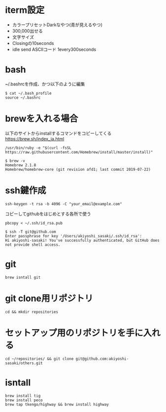# iterm設定

- カラープリセットDarkなやつ(青が見えるやつ)
- 300,000出せる
- 文字サイズ
- Closingの10seconds
- idle send ASCⅡコード 1every300seconds

# bash

~/.bashrcを作成、かつ以下のように編集

```
$ cat ~/.bash_profile
source ~/.bashrc
```

# brewを入れる場合

以下のサイトからinstallするコマンドをコピーしてくる
https://brew.sh/index_ja.html

```
/usr/bin/ruby -e "$(curl -fsSL https://raw.githubusercontent.com/Homebrew/install/master/install)"
```

```
$ brew -v
Homebrew 2.1.8
Homebrew/homebrew-core (git revision afd1; last commit 2019-07-22)
```

# ssh鍵作成

```
ssh-keygen -t rsa -b 4096 -C "your_email@example.com"
```

コピーしてgithubをはじめとする各所で使う

```
pbcopy < ~/.ssh/id_rsa.pub
```

```
$ ssh -T git@github.com
Enter passphrase for key '/Users/akiyoshi_sasaki/.ssh/id_rsa':
Hi akiyoshi-sasaki! You've successfully authenticated, but GitHub does not provide shell access.
```

# git

```
brew isntall git
```

# git clone用リポジトリ

```
cd && mkdir repositories
```

# セットアップ用のリポジトリを手に入れる

```
cd ~/repositories/ && git clone git@github.com:akiyoshi-sasaki/others.git
```

# isntall

```
brew install tig
brew install peco
brew tap tkengo/highway && brew install highway
```




